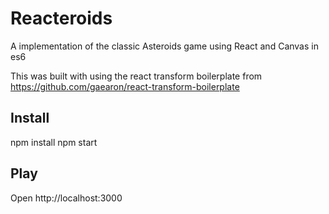# Reacteroids
A implementation of the classic Asteroids game using React and Canvas in es6

This was built with using the react transform boilerplate from
https://github.com/gaearon/react-transform-boilerplate


## Install

npm install
npm start

## Play

Open http://localhost:3000
